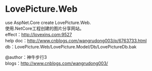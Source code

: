 # LovePicture.Web
use AspNet.Core create LovePicture.Web. <br/>
使用.NetCore工程创建的图片分享网站。 <br/>
effect：http://lovexins.com:9527 <br/>
help doc：http://www.cnblogs.com/wangrudong003/p/6763733.html <br/>
db：LovePicture.Web/LovePicture.Model/Db/LovePictureDb.bak <br/>

@author：神牛步行3 <br/>
blogs：http://www.cnblogs.com/wangrudong003/
